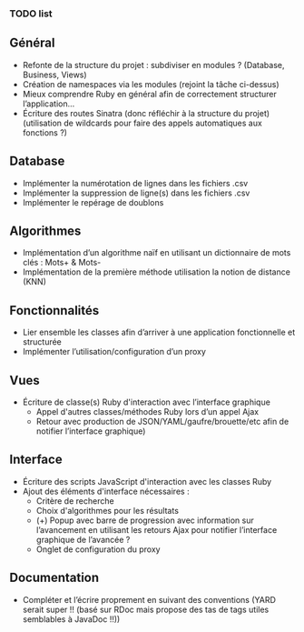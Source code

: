 ### TODO list

## Général
* Refonte de la structure du projet : subdiviser en modules ? (Database, Business, Views)
* Création de namespaces via les modules (rejoint la tâche ci-dessus)
* Mieux comprendre Ruby en général afin de correctement structurer l’application…
* Écriture des routes Sinatra (donc réfléchir à la structure du projet) (utilisation de wildcards pour faire des appels automatiques aux fonctions ?)

## Database
* Implémenter la numérotation de lignes dans les fichiers .csv
* Implémenter la suppression de ligne(s) dans les fichiers .csv
* Implémenter le repérage de doublons

## Algorithmes
* Implémentation d’un algorithme naïf en utilisant un dictionnaire de mots clés : Mots+ & Mots-
* Implémentation de la première méthode utilisation la notion de distance (KNN)

## Fonctionnalités
* Lier ensemble les classes afin d’arriver à une application fonctionnelle et structurée
* Implémenter l’utilisation/configuration d’un proxy

## Vues
* Écriture de classe(s) Ruby d'interaction avec l’interface graphique
    * Appel d'autres classes/méthodes Ruby lors d’un appel Ajax
    * Retour avec production de JSON/YAML/gaufre/brouette/etc afin de notifier l’interface graphique)

## Interface
* Écriture des scripts JavaScript d'interaction avec les classes Ruby
* Ajout des éléments d'interface nécessaires :
    * Critère de recherche
    * Choix d'algorithmes pour les résultats
    * (+) Popup avec barre de progression avec information sur l’avancement en utilisant les retours Ajax pour notifier l’interface graphique de l’avancée ?
    * Onglet de configuration du proxy

## Documentation
* Compléter et l’écrire proprement en suivant des conventions (YARD serait super !! (basé sur RDoc mais propose des tas de tags utiles semblables à JavaDoc !!))
